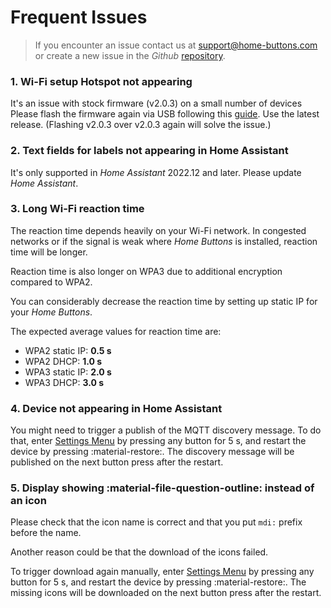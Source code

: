# Frequent Issues

> If you encounter an issue contact us at [support@home-buttons.com](mailto:support@home-buttons.com)
 or create a new issue in the *Github* [repository](https://github.com/nplan/HomeButtons).

### 1. Wi-Fi setup Hotspot not appearing
It's an issue with stock firmware (v2.0.3) on a small number of devices
Please flash the firmware again via USB following this [guide](update.md#USB). Use the latest release.
(Flashing v2.0.3 over v2.0.3 again will solve the issue.)

### 2. Text fields for labels not appearing in Home Assistant
It's only supported in *Home Assistant* 2022.12 and later. Please update *Home Assistant*.

### 3. Long Wi-Fi reaction time
The reaction time depends heavily on your Wi-Fi network. In congested networks or if the signal is weak where *Home Buttons* is installed, reaction time will be longer.

Reaction time is also longer on WPA3 due to additional encryption compared to WPA2.

You can considerably decrease the reaction time by setting up static IP for your *Home Buttons*.

The expected average values for reaction time are:

- WPA2 static IP: **0.5 s**
- WPA2 DHCP: **1.0 s**
- WPA3 static IP: **2.0 s**
- WPA3 DHCP: **3.0 s**

### 4. Device not appearing in Home Assistant

You might need to trigger a publish of the MQTT discovery message. To do that, enter [Settings Menu](user_guide.md#settings) by pressing any button for 5 s, and restart the device by pressing :material-restore:. The discovery message will be published on the next button press after the restart.

### 5. Display showing :material-file-question-outline: instead of an icon

Please check that the icon name is correct and that you put `mdi:` prefix before the name.

Another reason could be that the download of the icons failed.

To trigger download again manually, enter [Settings Menu](user_guide.md#settings) by pressing any button for 5 s, and restart the device by pressing :material-restore:. The missing icons will be downloaded on the next button press after the restart.